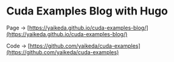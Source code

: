 # Cuda Examples Blog with Hugo

Page -> [https://yaikeda.github.io/cuda-examples-blog/](https://yaikeda.github.io/cuda-examples-blog/)

Code -> [https://github.com/yaikeda/cuda-examples](https://github.com/yaikeda/cuda-examples)
